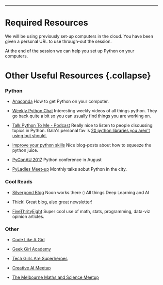 
----

Required Resources
==================

We will be using previously set-up computers in the cloud. You have been given
a personal URL to use through-out the session.

At the end of the session we can help you set up Python on your computers.


Other Useful Resources {.collapse}
==================================
### Python 

- [Anaconda](https://www.continuum.io/what-is-anaconda) How to get Python on your computer.

- [Weekly Python Chat](http://www.weeklypython.chat/) Interesting weekly videos of all things python. They go back quite a bit so you can usually find things you are working on.

- [Talk Python To Me - Podcast](https://talkpython.fm/) Really nice to listen to people discussing topics in Python. Gala's personal fav is [20 python libraries you aren't using but should.](https://talkpython.fm/episodes/show/77/20-python-libraries-you-aren-t-using-but-should)  

- [Improve your python skills](https://dbader.org/python-basics) Nice blog-posts about how to squeeze the python juice. 

- [PyConAU 2017](https://2017.pycon-au.org/) Python conference in August

- [PyLadies Meet-up](http://melbourne.pyladies.com/) Monthly talks aobut Python in the city. 

### Cool Reads

- [Silverpond Blog](http://silverpond.com.au/blog) Noon works there :) All things Deep Learning and AI

- [Thick!](http://www.studiothick.com/essays/) Great blog, also great newsletter!

- [FiveThrityEight](http://fivethirtyeight.com) Super cool use of math, stats, programming, data-viz opinion articles. 

### Other

- [Code Like A Girl](https://codelikeagirl.org/)

- [Geek Girl Academy](http://girlgeekacademy.com/)

- [Tech Girls Are Superheroes](http://www.techgirlsaresuperheroes.org/)

- [Creative AI Meetup](https://www.meetup.com/Melbourne-Creative-AI-Meetup/)

- [The Melbourne Maths and Science Meetup](https://www.meetup.com/The-Melbourne-Maths-and-Science-Meetup/)

